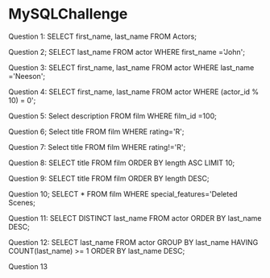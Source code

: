 # MySQLChallenge

Question 1:
    SELECT first_name, last_name FROM Actors;

Question 2;
    SELECT last_name FROM actor WHERE first_name ='John';

Question 3:
    SELECT first_name, last_name FROM actor WHERE last_name ='Neeson';

Question 4:
    SELECT first_name, last_name FROM actor WHERE (actor_id % 10) = 0';

Question 5:
    Select description FROM film WHERE film_id =100;

Question 6;
    Select title FROM film WHERE rating='R';

Question 7:
    Select title FROM film WHERE rating!='R';

Question 8:
    SELECT title FROM film ORDER BY  length ASC LIMIT 10;

Question 9:
     SELECT title FROM film ORDER BY length DESC;

Question 10;
    SELECT * FROM film WHERE special_features='Deleted Scenes;

Question 11:
    SELECT DISTINCT last_name FROM actor ORDER BY last_name DESC;

Question 12:
SELECT last_name FROM actor GROUP BY last_name HAVING COUNT(last_name) >= 1 ORDER BY last_name DESC;

Question 13
    


    



